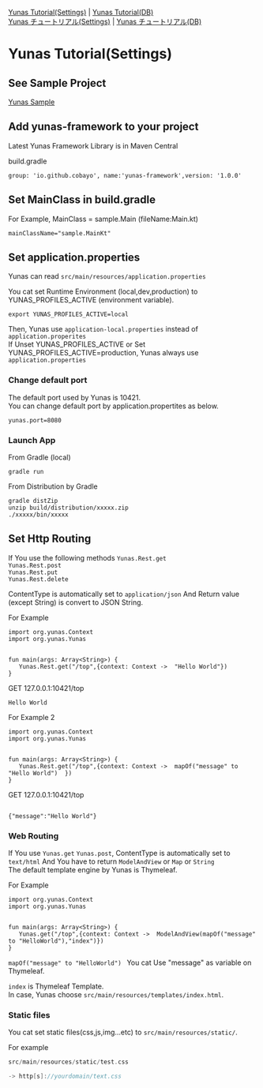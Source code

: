 [Yunas Tutorial(Settings)](./index.md) | [Yunas Tutorial(DB)](./index.md)  
[Yunas チュートリアル(Settings)](./index.md) | [Yunas チュートリアル(DB)](./index.md)  
# Yunas Tutorial(Settings)

## See Sample Project
[Yunas Sample](https://github.com/cobayo/yunas-sample)

## Add yunas-framework to your project
Latest Yunas Framework Library is in Maven Central  

build.gradle
```
group: 'io.github.cobayo', name:'yunas-framework',version: '1.0.0'
```

## Set MainClass in build.gradle
For Example, MainClass = sample.Main (fileName:Main.kt)
```
mainClassName="sample.MainKt"
```

## Set application.properties
Yunas can read ```src/main/resources/application.properties```  

You cat set Runtime Environment (local,dev,production) to YUNAS_PROFILES_ACTIVE (environment variable).
```
export YUNAS_PROFILES_ACTIVE=local
```
Then, Yunas use ```application-local.properties``` instead of ```application.properites```  
If Unset YUNAS_PROFILES_ACTIVE or Set YUNAS_PROFILES_ACTIVE=production, 
Yunas always use  ```application.properties```

### Change default port
The default port used by Yunas is 10421.  
You can change default port by application.propertites as below.  

```
yunas.port=8080
```

### Launch App
From Gradle (local)
```
gradle run
```

From Distribution by Gradle
```
gradle distZip
unzip build/distribution/xxxxx.zip
./xxxxx/bin/xxxxx      
```

## Set Http Routing

If You use the following methods
```Yunas.Rest.get```  
```Yunas.Rest.post```  
```Yunas.Rest.put```  
```Yunas.Rest.delete```  

ContentType is automatically set to ```application/json``` And Return value (except String) is convert to JSON String.

For Example
```
import org.yunas.Context
import org.yunas.Yunas  


fun main(args: Array<String>) {
   Yunas.Rest.get("/top",{context: Context ->  "Hello World"})
}
```

GET 127.0.0.1:10421/top  
```
Hello World
```

For Example 2
```
import org.yunas.Context
import org.yunas.Yunas  


fun main(args: Array<String>) {
   Yunas.Rest.get("/top",{context: Context ->  mapOf("message" to "Hello World")  })
}
```

GET 127.0.0.1:10421/top  

```

{"message":"Hello World"}
```

### Web Routing
If You use ```Yunas.get``` ```Yunas.post```,
ContentType is automatically set to ```text/html``` And You have to return ```ModelAndView``` or ```Map``` or ```String```  
The default template engine by Yunas is Thymeleaf.

For Example
```
import org.yunas.Context
import org.yunas.Yunas  


fun main(args: Array<String>) {
   Yunas.get("/top",{context: Context ->  ModelAndView(mapOf("message" to "HelloWorld"),"index")})
}
```

```mapOf("message" to "HelloWorld") ``` You cat Use "message" as variable on Thymeleaf.  

```index``` is Thymeleaf Template.   
In case, Yunas choose ```src/main/resources/templates/index.html```.

### Static files

You cat set static files(css,js,img...etc) to ```src/main/resources/static/```.  

For example
```kotlin
src/main/resources/static/test.css

-> http[s]://yourdomain/text.css

```

